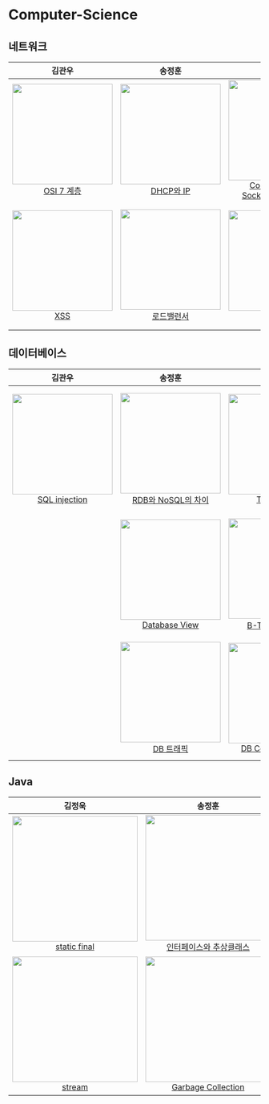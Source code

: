 # Computer-Science

## 네트워크

|                        <div style="width:200px;">김관우</div>                         |                        <div style="width:200px;">송정훈</div>                         |                                          <div style="width:200px;">이수현</div>                                          |                                    <div style="width:200px;">한지원</div>                                    |                      <div style="width:200px;">김정욱</div>                      |
|:----------------------------------------------------------------------------------:|:----------------------------------------------------------------------------------:|:---------------------------------------------------------------------------------------------------------------------:|:---------------------------------------------------------------------------------------------------------:|:-----------------------------------------------------------------------------:|
| [<img src="http://img.youtube.com/vi/nbdWL047KrM/0.jpg" width="200" /><br/>OSI 7 계층](http://img.youtube.com/vi/nbdWL047KrM) | [<img src="http://img.youtube.com/vi/nPZTVuMvpTs/0.jpg" width="200" /><br/>DHCP와 IP](http://img.youtube.com/vi/nPZTVuMvpTs) | [<img src="http://img.youtube.com/vi/x9ayzmC8O2E/0.jpg" width="200" /><br/>Cookie Session<br/>Socket Web Socket](http://img.youtube.com/vi/x9ayzmC8O2E) | [<img src="http://img.youtube.com/vi/Tw38bfK5p0Y/0.jpg" width="200" /><br/>TCP와 UDP](http://img.youtube.com/vi/Tw38bfK5p0Y) | [<img src="http://img.youtube.com/vi/fq-kcBu32Ds/0.jpg" width="200" /><br/>라우터](http://img.youtube.com/vi/fq-kcBu32Ds) |
| [<img src="http://img.youtube.com/vi/Swj-VseSBfU/0.jpg" width="200" /><br/>XSS](http://img.youtube.com/vi/Swj-VseSBfU) | [<img src="http://img.youtube.com/vi/kpKgXupkUJc/0.jpg" width="200" /><br/>로드밸런서](http://img.youtube.com/vi/kpKgXupkUJc) | [<img src="http://img.youtube.com/vi/NFZ8qnjrpNA/0.jpg" width="200" /><br/>DNS](http://img.youtube.com/vi/NFZ8qnjrpNA) | [<img src="http://img.youtube.com/vi/iiDUo_d-GfU/0.jpg" width="200" /><br/>`www.naver.com`에<br/>접속하면 생기는 일](http://img.youtube.com/vi/iiDUo_d-GfU) | [<img src="http://img.youtube.com/vi/fq-kcBu32Ds/0.jpg" width="200" /><br/>라우터](http://img.youtube.com/vi/fq-kcBu32Ds) |

## 데이터베이스

|                           <div style="width:200px;">김관우</div>                           |                             <div style="width:200px;">송정훈</div>                              |                             <div style="width:200px;">이수현</div>                              |                                                  <div style="width:200px;">한지원</div>                                                  |                                     <div style="width:200px;">김정욱</div>                                     |
|:---------------------------------------------------------------------------------------:|:--------------------------------------------------------------------------------------------:|:--------------------------------------------------------------------------------------------:|:-------------------------------------------------------------------------------------------------------------------------------------:|:-----------------------------------------------------------------------------------------------------------:|
| [<img src="http://img.youtube.com/vi/mEL--MvTNw0/0.jpg" width="200" /><br/>SQL injection](http://img.youtube.com/vi/mEL--MvTNw0) | [<img src="http://img.youtube.com/vi/Qnv6507AQwc/0.jpg" width="200" /><br/>RDB와 NoSQL의 차이](http://img.youtube.com/vi/Qnv6507AQwc) | [<img src="http://img.youtube.com/vi/jKbtySVBz6I/0.jpg" width="200" /><br/>Transaction](http://img.youtube.com/vi/jKbtySVBz6I) | [<img src="http://img.youtube.com/vi/JYAPI84JDts/0.jpg" width="200" /><br/>DBMS는 트랜잭션의 ACID 원칙을 준수할까?](http://img.youtube.com/vi/JYAPI84JDts) | [<img src="http://img.youtube.com/vi/pGU4Gv5_E4E/0.jpg" width="200" /><br/>Index](http://img.youtube.com/vi/pGU4Gv5_E4E) |
|  | [<img src="http://img.youtube.com/vi/1V9cR3esTSo/0.jpg" width="200" /><br/>Database View](http://img.youtube.com/vi/1V9cR3esTSo) | [<img src="http://img.youtube.com/vi/MG5k12Vzgtg/0.jpg" width="200" /><br/>B-Tree와 B+Tree](http://img.youtube.com/vi/MG5k12Vzgtg) | [<img src="http://img.youtube.com/vi/f63QVxhhIKs/0.jpg" width="200" /><br/>DB Blocking](http://img.youtube.com/vi/f63QVxhhIKs) | [<img src="http://img.youtube.com/vi/NV1fETUUCK4/0.jpg" width="200" /><br/>Database Clustering & Replication](http://img.youtube.com/vi/NV1fETUUCK4) |
|  | [<img src="http://img.youtube.com/vi/9Ox_ruKqT-M/0.jpg" width="200" /><br/>DB 트래픽](http://img.youtube.com/vi/9Ox_ruKqT-M) | [<img src="http://img.youtube.com/vi/KXPHuqOrxCU/0.jpg" width="200" /><br/>DB Connection Pool](http://img.youtube.com/vi/KXPHuqOrxCU) | [<img src="http://img.youtube.com/vi/Wm2Xmjp5JIU/0.jpg" width="200" /><br/>Index Range Scan vs Full Table Scan](http://img.youtube.com/vi/Wm2Xmjp5JIU) | [<img src="http://img.youtube.com/vi/83Ut3YX-xo4/0.jpg" width="200" /><br/>Partitoning & Sharding](http://img.youtube.com/vi/83Ut3YX-xo4) |

## Java

|                          <div style="width:250px;">김정욱</div>                           |                             <div style="width:250px;">송정훈</div>                              |                              <div style="width:250px;">이수현</div>                               |                                <div style="width:250px;">한지원</div>                                 |
|:--------------------------------------------------------------------------------------:|:--------------------------------------------------------------------------------------------:|:----------------------------------------------------------------------------------------------:|:--------------------------------------------------------------------------------------------------:|
| [<img src="http://img.youtube.com/vi/rWVWkqPjc9w/0.jpg" width="250" /><br/>static final](http://img.youtube.com/vi/rWVWkqPjc9w) | [<img src="http://img.youtube.com/vi/3qIBG1cu43s/0.jpg" width="250" /><br/>인터페이스와 추상클래스](http://img.youtube.com/vi/3qIBG1cu43s) | [<img src="http://img.youtube.com/vi/NRrKbI-uuNw/0.jpg" width="250" /><br/>Java Virtual Machine](http://img.youtube.com/vi/NRrKbI-uuNw) | [<img src="http://img.youtube.com/vi/xrQTkNeQLmA/0.jpg" width="250" /><br/>Reflection](http://img.youtube.com/vi/xrQTkNeQLmA) |
| [<img src="http://img.youtube.com/vi/dbXJhcB5Oj4/0.jpg" width="250" /><br/>stream](http://img.youtube.com/vi/dbXJhcB5Oj4) | [<img src="http://img.youtube.com/vi/L84WffS1Ayc/0.jpg" width="250" /><br/>Garbage Collection](http://img.youtube.com/vi/L84WffS1Ayc) | [<img src="http://img.youtube.com/vi/MgFZUpH8Wg4/0.jpg" width="250" /><br/>Exception](http://img.youtube.com/vi/MgFZUpH8Wg4) | [<img src="http://img.youtube.com/vi/PORmRSHYnco/0.jpg" width="250" /><br/>Java 동시성 제어하기 1](http://img.youtube.com/vi/PORmRSHYnco) |
